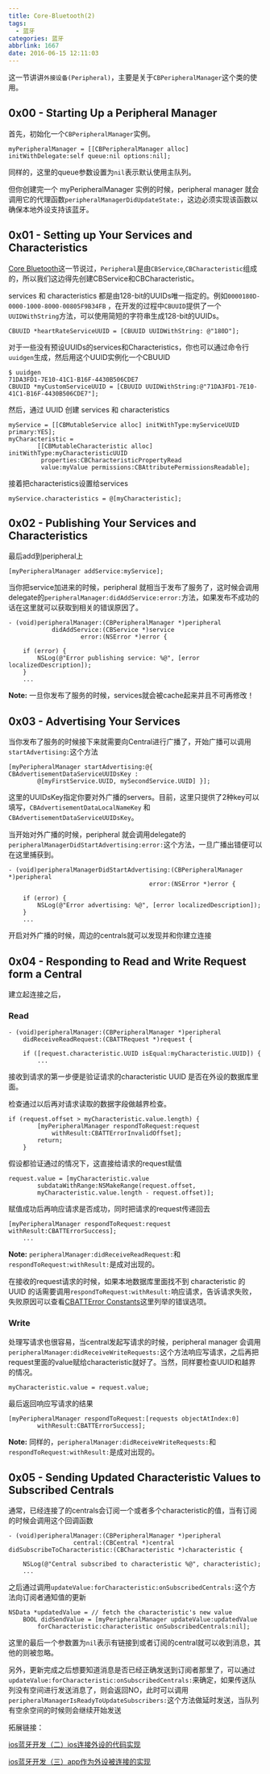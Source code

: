 ```yaml
---
title: Core-Bluetooth(2)
tags:
  - 蓝牙
categories: 蓝牙
abbrlink: 1667
date: 2016-06-15 12:11:03
---
```




这一节讲讲`外接设备(Peripheral)`，主要是关于`CBPeripheralManager`这个类的使用。

## 0x00 - Starting Up a Peripheral Manager

首先，初始化一个`CBPeripheralManager`实例。

```
myPeripheralManager = [[CBPeripheralManager alloc] initWithDelegate:self queue:nil options:nil];
```

同样的，这里的queue参数设置为`nil`表示默认使用主队列。

但你创建完一个 myPeripheralManager 实例的时候，peripheral manager 就会调用它的代理函数`peripheralManagerDidUpdateState:`，这边必须实现该函数以确保本地外设支持该蓝牙。

## 0x01 - Setting up Your Services and Characteristics

[Core Bluetooth](https://melodyofnight.github.io/2019/06/27/Core-Bluetooth/)这一节说过，`Peripheral`是由`CBService`,`CBCharacteristic`组成的，所以我们这边得先创建CBService和CBCharacteristic。

services 和 characteristics 都是由128-bit的UUIDs唯一指定的。例如`0000180D-0000-1000-8000-00805F9B34FB` ，在开发的过程中`CBUUID`提供了一个`UUIDWithString`方法，可以使用简短的字符串生成128-bit的UUIDs。

```
CBUUID *heartRateServiceUUID = [CBUUID UUIDWithString: @"180D"];
```

对于一些没有预设UUIDs的services和Characteristics，你也可以通过命令行`uuidgen`生成，然后用这个UUID实例化一个CBUUID

<!-- more -->

```
$ uuidgen
71DA3FD1-7E10-41C1-B16F-4430B506CDE7
CBUUID *myCustomServiceUUID = [CBUUID UUIDWithString:@"71DA3FD1-7E10-41C1-B16F-4430B506CDE7"];
```

然后，通过 UUID 创建 services 和 characteristics

```
myService = [[CBMutableService alloc] initWithType:myServiceUUID primary:YES];
myCharacteristic =
        [[CBMutableCharacteristic alloc] initWithType:myCharacteristicUUID
         properties:CBCharacteristicPropertyRead
         value:myValue permissions:CBAttributePermissionsReadable];
```

接着把characteristics设置给services

```
myService.characteristics = @[myCharacteristic];
```

## 0x02 - Publishing Your Services and Characteristics

最后add到peripheral上

```
[myPeripheralManager addService:myService];
```

当你把service加进来的时候，peripheral 就相当于发布了服务了，这时候会调用delegate的`peripheralManager:didAddService:error:`方法，如果发布不成功的话在这里就可以获取到相关的错误原因了。

```
- (void)peripheralManager:(CBPeripheralManager *)peripheral
            didAddService:(CBService *)service
                    error:(NSError *)error {
 
    if (error) {
        NSLog(@"Error publishing service: %@", [error localizedDescription]);
    }
    ...
```

**Note:** 一旦你发布了服务的时候，services就会被cache起来并且不可再修改！

## 0x03 - Advertising Your Services

当你发布了服务的时候接下来就需要向Central进行广播了，开始广播可以调用`startAdvertising:`这个方法

```
[myPeripheralManager startAdvertising:@{ CBAdvertisementDataServiceUUIDsKey :
        @[myFirstService.UUID, mySecondService.UUID] }];
```

这里的UUIDsKey指定你要对外广播的servers。目前，这里只提供了2种key可以填写，`CBAdvertisementDataLocalNameKey` 和 `CBAdvertisementDataServiceUUIDsKey`。

当开始对外广播的时候，peripheral 就会调用delegate的`peripheralManagerDidStartAdvertising:error:`这个方法，一旦广播出错便可以在这里捕获到。

```
- (void)peripheralManagerDidStartAdvertising:(CBPeripheralManager *)peripheral
                                       error:(NSError *)error {
 
    if (error) {
        NSLog(@"Error advertising: %@", [error localizedDescription]);
    }
    ...
```

开启对外广播的时候，周边的centrals就可以发现并和你建立连接

## 0x04 - Responding to Read and Write Request form a Central

建立起连接之后，

### Read

```
- (void)peripheralManager:(CBPeripheralManager *)peripheral
    didReceiveReadRequest:(CBATTRequest *)request {
 
    if ([request.characteristic.UUID isEqual:myCharacteristic.UUID]) {
        ...
```

接收到请求的第一步便是验证请求的characteristic UUID 是否在外设的数据库里面。

检查通过以后再对请求读取的数据字段做越界检查。

```
if (request.offset > myCharacteristic.value.length) {
        [myPeripheralManager respondToRequest:request
            withResult:CBATTErrorInvalidOffset];
        return;
    }
```

假设都验证通过的情况下，这直接给请求的request赋值

```
request.value = [myCharacteristic.value
        subdataWithRange:NSMakeRange(request.offset,
        myCharacteristic.value.length - request.offset)];
```

赋值成功后再响应请求是否成功，同时把请求的request传递回去

```
[myPeripheralManager respondToRequest:request withResult:CBATTErrorSuccess];
    ...
```

**Note:** `peripheralManager:didReceiveReadRequest:`和`respondToRequest:withResult:`是成对出现的。

在接收的request请求的时候，如果本地数据库里面找不到 characteristic 的 UUID 的话需要调用`respondToRequest:withResult:`响应请求，告诉请求失败，失败原因可以查看[CBATTError Constants](https://developer.apple.com/documentation/corebluetooth/cbatterror)这里列举的错误选项。

### Write

处理写请求也很容易，当central发起写请求的时候，peripheral manager 会调用`peripheralManager:didReceiveWriteRequests:`这个方法响应写请求，之后再把 request里面的value赋给characteristic就好了。当然，同样要检查UUID和越界的情况。

```
myCharacteristic.value = request.value;
```

最后返回响应写请求的结果

```
[myPeripheralManager respondToRequest:[requests objectAtIndex:0]
        withResult:CBATTErrorSuccess];
```

**Note:** 同样的，`peripheralManager:didReceiveWriteRequests:`和`respondToRequest:withResult:`是成对出现的。

## 0x05 - Sending Updated Characteristic Values to Subscribed Centrals

通常，已经连接了的centrals会订阅一个或者多个characteristic的值，当有订阅的时候会调用这个回调函数

```
- (void)peripheralManager:(CBPeripheralManager *)peripheral
                  central:(CBCentral *)central
didSubscribeToCharacteristic:(CBCharacteristic *)characteristic {
 
    NSLog(@"Central subscribed to characteristic %@", characteristic);
    ...
```

之后通过调用`updateValue:forCharacteristic:onSubscribedCentrals:`这个方法向订阅者通知值的更新

```
NSData *updatedValue = // fetch the characteristic's new value
    BOOL didSendValue = [myPeripheralManager updateValue:updatedValue
        forCharacteristic:characteristic onSubscribedCentrals:nil];
```

这里的最后一个参数置为`nil`表示有链接到或者订阅的central就可以收到消息，其他的则被忽略。

另外，更新完成之后想要知道消息是否已经正确发送到订阅者那里了，可以通过`updateValue:forCharacteristic:onSubscribedCentrals:`来确定，如果传送队列没有空间进行发送消息了，则会返回NO，此时可以调用`peripheralManagerIsReadyToUpdateSubscribers:`这个方法做延时发送，当队列有空余空间的时候则会继续开始发送

拓展链接：

[ios蓝牙开发（二）ios连接外设的代码实现](http://liuyanwei.jumppo.com/2015/08/14/ios-BLE-2.html)

[ios蓝牙开发（三）app作为外设被连接的实现](http://liuyanwei.jumppo.com/2015/09/07/ios-BLE-3.html)